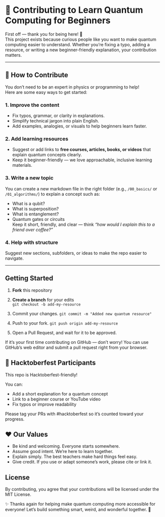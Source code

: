 # 🤝 Contributing to Learn Quantum Computing for Beginners

First off — thank you for being here! 🌟  
This project exists because curious people like you want to make quantum computing easier to understand. 
Whether you’re fixing a typo, adding a resource, or writing a new beginner-friendly explanation, your contribution matters.

---

## 🧠 How to Contribute

You don’t need to be an expert in physics or programming to help!  
Here are some easy ways to get started:

### 1. Improve the content
- Fix typos, grammar, or clarity in explanations.
- Simplify technical jargon into plain English.
- Add examples, analogies, or visuals to help beginners learn faster.

### 2. Add learning resources
- Suggest or add links to **free courses, articles, books, or videos** that explain quantum concepts clearly.
- Keep it beginner-friendly — we love approachable, inclusive learning materials.

### 3. Write a new topic
You can create a new markdown file in the right folder (e.g., `/00_basics/` or `/01_algorithms/`) to explain a concept such as:
- What is a qubit?
- What is superposition?
- What is entanglement?
- Quantum gates or circuits  
Keep it short, friendly, and clear — think *“how would I explain this to a friend over coffee?”*

### 4. Help with structure
Suggest new sections, subfolders, or ideas to make the repo easier to navigate.

---

## Getting Started

1. **Fork** this repository  

2. **Create a branch** for your edits  
   `git checkout -b add-my-resource`

3. Commit your changes.
`git commit -m "Added new quantum resource"`

4. Push to your fork.
`git push origin add-my-resource`

5. Open a Pull Request, and wait for it to be approved.

If it’s your first time contributing on GitHub — don’t worry! You can use GitHub’s web editor and submit a pull request right from your browser.

## 🎃 Hacktoberfest Participants
This repo is Hacktoberfest-friendly!

You can:
- Add a short explanation for a quantum concept
- Link to a beginner course or YouTube video
- Fix typos or improve readability

Please tag your PRs with #hacktoberfest so it’s counted toward your progress.

## ❤️ Our Values
- Be kind and welcoming. Everyone starts somewhere.
- Assume good intent. We’re here to learn together.
- Explain simply. The best teachers make hard things feel easy.
- Give credit. If you use or adapt someone’s work, please cite or link it.

## License
By contributing, you agree that your contributions will be licensed under the MIT License.

✨ Thanks again for helping make quantum computing more accessible for everyone!
Let’s build something smart, weird, and wonderful together. 🚀
